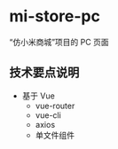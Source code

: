 # mi-store-pc

“仿小米商城”项目的 PC 页面

## 技术要点说明

- 基于 Vue
  - vue-router
  - vue-cli
  - axios
  - 单文件组件
